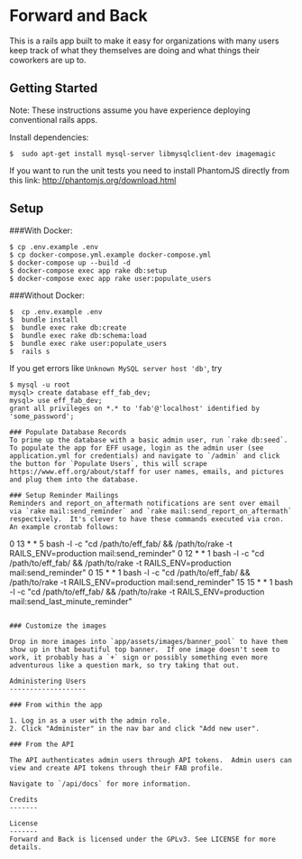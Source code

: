 Forward and Back
================

This is a rails app built to make it easy for organizations with many users keep track of what they themselves are doing and what things their coworkers are up to.  

Getting Started
---------------

Note:  These instructions assume you have experience deploying conventional rails apps.  

Install dependencies:

```
$  sudo apt-get install mysql-server libmysqlclient-dev imagemagic
```

If you want to run the unit tests you need to install PhantomJS directly from this link:
http://phantomjs.org/download.html


Setup
-----

###With Docker:
```
$ cp .env.example .env
$ cp docker-compose.yml.example docker-compose.yml
$ docker-compose up --build -d
$ docker-compose exec app rake db:setup
$ docker-compose exec app rake user:populate_users
```

###Without Docker:
```
$  cp .env.example .env
$  bundle install
$  bundle exec rake db:create
$  bundle exec rake db:schema:load
$  bundle exec rake user:populate_users
$  rails s
```

If you get errors like `Unknown MySQL server host 'db'`, try
```
$ mysql -u root
mysql> create database eff_fab_dev;
mysql> use eff_fab_dev;
grant all privileges on *.* to 'fab'@'localhost' identified by 'some_password';

### Populate Database Records
To prime up the database with a basic admin user, run `rake db:seed`.  To populate the app for EFF usage, login as the admin user (see application.yml for credentials) and navigate to `/admin` and click the button for `Populate Users`, this will scrape https://www.eff.org/about/staff for user names, emails, and pictures and plug them into the database.

### Setup Reminder Mailings
Reminders and report_on_aftermath notifications are sent over email via `rake mail:send_reminder` and `rake mail:send_report_on_aftermath` respectively.  It's clever to have these commands executed via cron.  An example crontab follows:

```
0 13 * * 5 bash -l -c "cd /path/to/eff_fab/ && /path/to/rake -t RAILS_ENV=production mail:send_reminder"
0 12 * * 1 bash -l -c "cd /path/to/eff_fab/ && /path/to/rake -t RAILS_ENV=production mail:send_reminder"
0 15 * * 1 bash -l -c "cd /path/to/eff_fab/ && /path/to/rake -t RAILS_ENV=production mail:send_reminder"
15 15 * * 1 bash -l -c "cd /path/to/eff_fab/ && /path/to/rake -t RAILS_ENV=production mail:send_last_minute_reminder"
```

### Customize the images

Drop in more images into `app/assets/images/banner_pool` to have them show up in that beautiful top banner.  If one image doesn't seem to work, it probably has a `+` sign or possibly something even more adventurous like a question mark, so try taking that out.  

Administering Users
-------------------

### From within the app

1. Log in as a user with the admin role.
2. Click "Administer" in the nav bar and click "Add new user".

### From the API

The API authenticates admin users through API tokens.  Admin users can view and create API tokens through their FAB profile.

Navigate to `/api/docs` for more information.

Credits
-------

License
-------
Forward and Back is licensed under the GPLv3. See LICENSE for more details.
